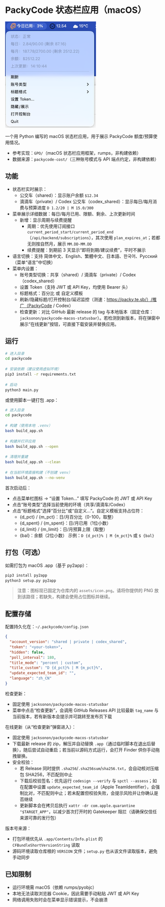 # PackyCode 状态栏应用（macOS）

![product](https://github.com/jacksonon/packycode-macos-statusbar/blob/main/product.png)

一个用 Python 编写的 macOS 状态栏应用，用于展示 PackyCode 额度/预算使用情况。

- 参考实现：`GPO/`（macOS 状态栏应用框架，rumps，非构建依赖）
- 数据来源：`packycode-cost/`（三种账号模式与 API 端点约定，非构建依赖）

## 功能
- 状态栏实时展示：
  - 公交车（shared）：显示账户余额 `$12.34`
  - 滴滴车（private）/ Codex 公交车（codex_shared）：显示每日/每月消费与预算进度 `D 1.2/20 | M 15.0/300`
- 菜单展示详细数据：每日/每月已用、限额、剩余、上次更新时间
  - 新增：显示周期与续费提醒
    - 周期：优先使用订阅接口 `current_period_start/current_period_end`（`/api/backend/subscriptions`），其次使用 `plan_expires_at`；若都无则按自然月，展示 `MM.DD-MM.DD`
    - 续费提醒：到期前 3 天显示“即将到期/建议续费”，平时不展示
- 语言切换：支持 简体中文、English、繁體中文、日本語、한국어、Русский（菜单“语言”中切换）
- 菜单内设置：
  - 账号类型切换：共享（shared）/ 滴滴车（private）/ Codex（codex_shared）
  - 设置 Token（支持 JWT 或 API Key，均使用 Bearer 头）
  - 标题格式：百分比 或 自定义模板
  - 刷新/隐藏标题/打开控制台/延迟监控（测速：https://packy.te.sb/）/推广（PackyCode / Codex）
  - 检查更新：对比 GitHub 最新 release 的 tag 与本地版本（固定仓库：`jacksonon/packycode-macos-statusbar`）。若检测到新版本，将在弹窗中展示“在线更新”按钮，可直接下载安装并替换应用。

## 运行
```bash
# 进入目录
cd packycode

# 安装依赖（建议使用虚拟环境）
pip3 install -r requirements.txt

# 启动
python3 main.py
```

或使用脚本一键打包 .app：
```bash
# 进入目录
cd packycode

# 构建（使用本地 .venv）
bash build_app.sh

# 构建并打开应用
bash build_app.sh --open

# 清理并重建
bash build_app.sh --clean

# 在当前环境直接构建（不创建 venv）
bash build_app.sh --no-venv
```

首次启动后：
- 点击菜单栏图标 → “设置 Token...” 填写 PackyCode 的 JWT 或 API Key
- 点击“账号类型”选择当前使用的环境（共享/滴滴车/Codex）
 - 点击“标题格式”选择“百分比”或“自定义...”。自定义模板支持占位符：
   - {d_pct} / {m_pct}：日/月百分比（0-100，取整）
   - {d_spent} / {m_spent}：日/月已用（1位小数）
   - {d_limit} / {m_limit}：日/月预算上限（取整）
   - {bal}：余额（2位小数）
   示例：`D {d_pct}% | M {m_pct}%` 或 `$ {bal}`

## 打包（可选）
如需打包为 macOS .app（基于 py2app）：
```bash
pip3 install py2app
python3 setup.py py2app
```

> 注意：图标现已固定为仓库内的 `assets/icon.png`。请将你提供的 PNG 放到该路径；若缺失，构建会使用占位图标并继续。

## 配置存储
配置持久化在：`~/.packycode/config.json`
```json
{
  "account_version": "shared | private | codex_shared",
  "token": "<your-token>",
  "hidden": false,
  "poll_interval": 180,
  "title_mode": "percent | custom",
  "title_custom": "D {d_pct}% | M {m_pct}%",
  "update_expected_team_id": "",
  "language": "zh_CN"
}
```

检查更新：
- 固定使用 `jacksonon/packycode-macos-statusbar`
- 菜单中点击“检查更新”，会调用 GitHub Releases API 比较最新 `tag_name` 与当前版本，若有新版本会提示并可跳转至发布页下载

在线更新（从“检查更新”弹窗进入）：
- 固定使用 `jacksonon/packycode-macos-statusbar`
- 下载最新 release 的 zip，解压并自动替换 `.app`（通过临时脚本在退出后替换），随后尝试自动重启；若当前以源码方式运行，会打开 Finder 供你手动拖拽替换。
- 安全校验：
  - 若 Release 同时提供 `.sha256`/`.sha256sum`/`sha256.txt`，会自动核对压缩包 SHA256，不匹配则中止
  - 下载后校验签名：优先运行 `codesign --verify` 与 `spctl --assess`；如在配置中设置 `update_expected_team_id`（Apple TeamIdentifier），会强制比对，不匹配则中止；若未配置但校验失败，会提示风险并让你确认是否继续
  - 更新脚本会在拷贝后执行 `xattr -dr com.apple.quarantine "$TARGET_APP"`，以减少首次打开时的 Gatekeeper 阻拦（请确保仅信任来源可靠的发行包）

版本号来源：
- 打包环境优先从 `.app/Contents/Info.plist` 的 `CFBundleShortVersionString` 读取
- 源码环境读取仓库根的 `VERSION` 文件；`setup.py` 也从该文件读取版本，避免手动同步

## 已知限制
- 运行环境需 macOS（依赖 rumps/pyobjc）
- 本地无法读取浏览器 Cookie，因此需要手动粘贴 JWT 或 API Key
- 网络调用失败时会在菜单显示错误提示，不会崩溃
